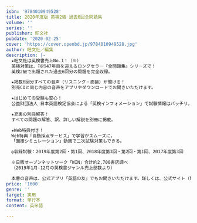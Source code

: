 ```yaml
---
isbn: '9784010949528'
title: 2020年度版 英検2級 過去6回全問題集
volume: ''
series: ''
publisher: 旺文社
pubdate: '2020-02-25'
cover: 'https://cover.openbd.jp/9784010949528.jpg'
author: 旺文社／編集
description: |-
  ★旺文社は英検書売上No.1！（※）
  英検対策は、刊行47年目を迎えるロングセラー『全問題集』シリーズで！
  英検2級で出題された過去6回分の問題を完全収録。

  ★掲載6回分すべての音声（リスニング・面接）が聞ける！
  別売CDと同じ内容の音声をアプリやダウンロードでお聞きいただけます。

  ★はじめての受験も安心！
  公益財団法人 日本英語検定協会による「英検インフォメーション」で試験情報はバッチリ。

  ★充実の別冊解答！
  すべての問題の解答、訳、詳しい解説を別冊に掲載。

  ★Web特典付き！
  Web特典「自動採点サービス」で学習がスムーズに。
  「面接シミュレーション」動画で二次試験対策もできる。

  ◎収録試験：2019年度第2回・第1回、2018年度第3回・第2回・第1回、2017年度第3回

  ※日販オープンネットワーク「WIN」合計約2,700書店調べ
  （2019年1月-12月の英検書ジャンル売上部数より）

  本書の音声は、公式アプリ「英語の友」でもお聞きいただけます。詳しくは、公式サイト（https://eigonotomo.com/）をご覧ください。
price: '1600'
genre: ''
target: 実用
format: 単行本
content: 英米語

---
```

